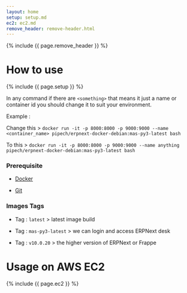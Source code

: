 ```yaml
---
layout: home
setup: setup.md
ec2: ec2.md
remove_header: remove-header.html
---
```


{% include {{ page.remove_header }} %}

# How to use

{% include {{ page.setup }} %}

In any command if there are `<something>` that means it just a name or container id
you should change it to suit your environment.

Example :

Change this >
`docker run -it -p 8000:8000 -p 9000:9000 --name <container_name> pipech/erpnext-docker-debian:mas-py3-latest bash`

To this > `docker run -it -p 8000:8000 -p 9000:9000 --name anything pipech/erpnext-docker-debian:mas-py3-latest bash`

### Prerequisite

* [Docker](https://docs.docker.com/get-started/#conclusion-of-part-one)

* [Git](https://git-scm.com/download/linux)

### Images Tags

* Tag : `latest` > latest image build

* Tag : `mas-py3-latest` > we can login and access ERPNext desk

* Tag : `v10.0.20` > the higher version of ERPNext or Frappe

# Usage on AWS EC2

{% include {{ page.ec2 }} %}

